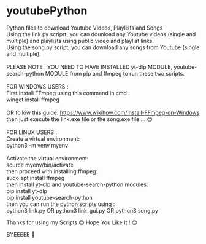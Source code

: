 # youtubePython
Python files to download Youtube Videos, Playlists and Songs
<br>
Using the link.py scriprt, you can dounload any Youtube videos (single and multiple) and playlists using public video and playlist links.
<br>
Using the song.py script, you can download any songs from Youtube (single and multiple).
<br>
<br>
PLEASE NOTE : YOU NEED TO HAVE INSTALLED yt-dlp MODULE, youtube-search-python MODULE from pip and ffmpeg to run these two scripts.
<br>
<br>
FOR WINDOWS USERS : 
<br>
  First install FFmpeg using this command in cmd :
  <br>
      winget install ffmpeg  
      <br>
      OR  follow this guide: https://www.wikihow.com/Install-FFmpeg-on-Windows
    <br>
  then just execute the link.exe file or the song.exe file.... 😊
  <br>
<br>
FOR LINUX USERS : 
<br>
  Create a virtual environment:
  <br>
  python3 -m venv myenv
<br>
<br>
  Activate the virtual environment:
  <br>
    source myenv/bin/activate
    <br>
  then proceed with installing ffmpeg:
  <br>
    sudo apt install ffmpeg
    <br>
  then install yt-dlp and youtube-search-python modules:
  <br>
    pip install yt-dlp
    <br>
    pip install youtube-search-python
    <br>
  then you can run the python scripts using :
  <br>
    python3 link.py  OR  python3 link_gui.py  OR  python3 song.py

Thanks for using my Scripts 😊
Hope You Like It ! 😊

BYEEEEE 👋
